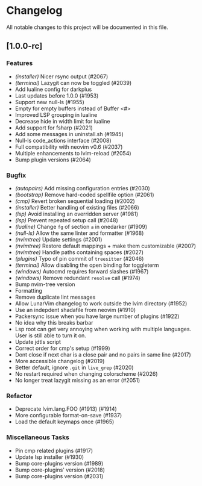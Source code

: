 # Changelog

All notable changes to this project will be documented in this file.

## [1.0.0-rc]

### <!-- 1 --> Features

- _(installer)_ Nicer rsync output (#2067)
- _(terminal)_ Lazygit can now be toggled (#2039)
- Add lualine config for darkplus
- Last updates before 1.0.0 (#1953)
- Support new null-ls (#1955)
- Empty for empty buffers instead of Buffer <#>
- Improved LSP grouping in lualine
- Decrease hide in width limit for lualine
- Add support for fsharp (#2021)
- Add some messages in uninstall.sh (#1945)
- Null-ls code_actions interface (#2008)
- Full compatibility with neovim v0.6 (#2037)
- Multiple enhancements to lvim-reload (#2054)
- Bump plugin versions (#2064)

### <!-- 2 --> Bugfix

- _(autopairs)_ Add missing configuration entries (#2030)
- _(bootstrap)_ Remove hard-coded spellfile option (#2061)
- _(cmp)_ Revert broken sequential loading (#2002)
- _(installer)_ Better handling of existing files (#2066)
- _(lsp)_ Avoid installing an overridden server (#1981)
- _(lsp)_ Prevent repeated setup call (#2048)
- _(lualine)_ Change `fg` of section `a` in onedarker (#1909)
- _(null-ls)_ Allow the same linter and formatter (#1968)
- _(nvimtree)_ Update settings (#2001)
- _(nvimtree)_ Restore default mappings + make them customizable (#2007)
- _(nvimtree)_ Handle paths containing spaces (#2027)
- _(plugins)_ Typo of pin commit of `treesitter` (#2046)
- _(terminal)_ Allow disabling the open binding for toggleterm
- _(windows)_ Autocmd requires forward slashes (#1967)
- _(windows)_ Remove redundant `resolve` call (#1974)
- Bump nvim-tree version
- Formatting
- Remove duplicate lint messages
- Allow LunarVim changelog to work outside the lvim directory (#1952)
- Use an indepdent shadafile from neovim (#1910)
- Packersync issue when you have large number of plugins (#1922)
- No idea why this breaks barbar
- Lsp root can get very annoying when working with multiple languages. User is still able to turn it on.
- Update jdtls script
- Correct order for cmp's setup (#1999)
- Dont close if next char is a close pair and no pairs in same line (#2017)
- More accessible changelog (#2019)
- Better default, ignore `.git` in `live_grep` (#2020)
- No restart required when changing colorscheme (#2026)
- No longer treat lazygit missing as an error (#2051)

### <!-- 3 --> Refactor

- Deprecate lvim.lang.FOO (#1913) (#1914)
- More configurable format-on-save (#1937)
- Load the default keymaps once (#1965)

### <!-- 4 --> Miscellaneous Tasks

- Pin cmp related plugins (#1917)
- Update lsp installer (#1930)
- Bump core-plugins version (#1989)
- Bump core-plugins' version (#2018)
- Bump core-plugins version (#2031)

<!-- generated by git-cliff -->
